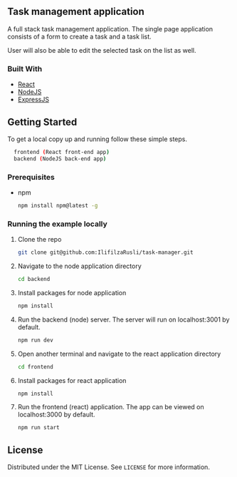 ## Task management application

A full stack task management application. The single page application consists of a form to create a task and a task list.

User will also be able to edit the selected task on the list as well.

### Built With

- [React](https://reactjs.org)
- [NodeJS](https://nodejs.org/en/)
- [ExpressJS](https://expressjs.com)

## Getting Started

To get a local copy up and running follow these simple steps.


```sh
  frontend (React front-end app)
  backend (NodeJS back-end app)
  ```

### Prerequisites

- npm
  ```sh
  npm install npm@latest -g
  ```

### Running the example locally

1. Clone the repo
   ```sh
   git clone git@github.com:IlifilzaRusli/task-manager.git
   ```
2. Navigate to the node application directory
   ```sh
   cd backend
   ```
3. Install packages for node application
   ```sh
   npm install
   ```
4. Run the backend (node) server. The server will run on localhost:3001 by default.
   ```sh
   npm run dev
   ```
5. Open another terminal and navigate to the react application directory
   ```sh
   cd frontend
   ```
6. Install packages for react application
   ```sh
   npm install
   ```
7. Run the frontend (react) application. The app can be viewed on localhost:3000 by default.
   ```sh
   npm run start
   ```

## License

Distributed under the MIT License. See `LICENSE` for more information.